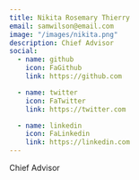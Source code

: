 ```yaml
---
title: Nikita Rosemary Thierry
email: samwilson@email.com
image: "/images/nikita.png"
description: Chief Advisor
social:
  - name: github
    icon: FaGithub
    link: https://github.com

  - name: twitter
    icon: FaTwitter
    link: https://twitter.com

  - name: linkedin
    icon: FaLinkedin
    link: https://linkedin.com
---
```


Chief Advisor

<!-- Our chief advisor from Scotland have had a long and successful career in all aspects of design. From clothing to retail outlets, production facilities. Then onto the intricacies of Festival management where she found to have all the abilities needed to create and resolve all threads of an event. From small urban venues to festivals with attendances of thousands. Thierry's many skills gain from forty years of being a self made business woman with also training in yacht design and a degree from the OU gained while she ran my own retail chain and bought up two daughters has lead to me taking on a consultancy role for people who need a person who has learnt to have an expert over view of all a project will encompasses. <p></p>

Thierry is a business owner encompassing retail, wholesale and fabrication MD in clothing factory produce and theatre and music events and currently a consultant in building design and project.planning -->
